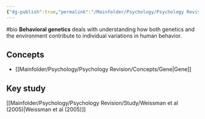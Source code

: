 ```yaml
---
{"dg-publish":true,"permalink":"/Mainfolder/Psychology/Psychology Revision/Topics/Genes and behavior/"}
---
```


#bio
**Behavioral genetics** deals with understanding how both genetics and the environment contribute to individual variations in human behavior.

## Concepts
- [[Mainfolder/Psychology/Psychology Revision/Concepts/Gene\|Gene]] 

## Key study 
[[Mainfolder/Psychology/Psychology Revision/Study/Weissman et al (2005)\|Weissman et al (2005)]] 
